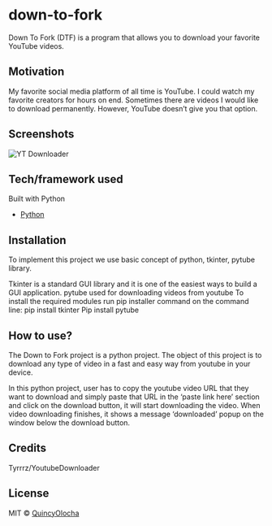 # down-to-fork
Down To Fork (DTF) is a program that allows you to download your favorite YouTube videos. 


## Motivation
My favorite social media platform of all time is YouTube. I could watch my favorite creators for hours on end. Sometimes there are videos I would like to download permanently. However, YouTube doesn’t give you that option. 

## Screenshots
![YT Downloader](https://d2h0cx97tjks2p.cloudfront.net/blogs/wp-content/uploads/sites/2/2020/09/python-youtube-downloader-output.png)

## Tech/framework used

Built with Python
- [Python](https://www.python.org/)


## Installation
To implement this project we use basic concept of python, tkinter, pytube library.

Tkinter is a standard GUI library and it is one of the easiest ways to build a GUI application.
pytube used for downloading videos from youtube
To install the required modules run pip installer command on the command line: 
pip install tkinter
Pip install pytube


## How to use?
The Down to Fork project is a python project. The object of this project is to download any type of video in a fast and easy way from youtube in your device.

In this python project, user has to copy the youtube video URL that they want to download and simply paste that URL in the ‘paste link here’ section and click on the download button, it will start downloading the video. When video downloading finishes, it shows a message ‘downloaded’ popup on the window below the download button.

## Credits
Tyrrrz/YoutubeDownloader

## License
MIT © [QuincyOlocha]()

